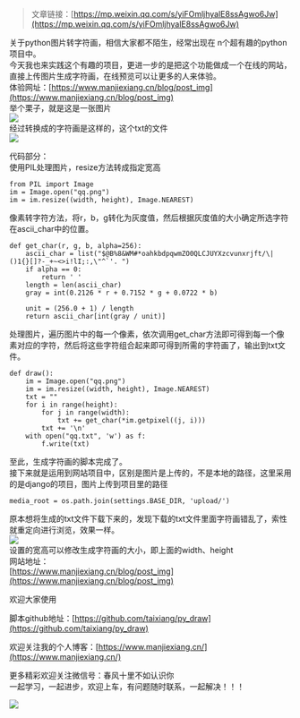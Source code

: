 >文章链接：[https://mp.weixin.qq.com/s/yiFOmljhyalE8ssAgwo6Jw](https://mp.weixin.qq.com/s/yiFOmljhyalE8ssAgwo6Jw)

关于python图片转字符画，相信大家都不陌生，经常出现在 n个超有趣的python项目中。  
今天我也来实践这个有趣的项目，更进一步的是把这个功能做成一个在线的网站，直接上传图片生成字符画，在线预览可以让更多的人来体验。      
体验网址：[https://www.manjiexiang.cn/blog/post_img](https://www.manjiexiang.cn/blog/post_img)  
举个栗子，就是这是一张图片   
![](https://user-gold-cdn.xitu.io/2018/10/8/166542172d8f837d?w=300&h=310&f=png&s=51556)   
经过转换成的字符画是这样的，这个txt的文件  
![](https://user-gold-cdn.xitu.io/2018/10/9/16656e9df316de5b?w=300&h=406&f=png&s=69307)
  
代码部分：  
使用PIL处理图片，resize方法转成指定宽高
```
from PIL import Image
im = Image.open("qq.png")
im = im.resize((width, height), Image.NEAREST)
```
像素转字符方法，将r，b，g转化为灰度值，然后根据灰度值的大小确定所选字符在ascii_char中的位置。
```
def get_char(r, g, b, alpha=256):
    ascii_char = list("$@B%8&WM#*oahkbdpqwmZO0QLCJUYXzcvunxrjft/\|()1{}[]?-_+~<>i!lI;:,\"^`'. ")
    if alpha == 0:
        return ' '
    length = len(ascii_char)
    gray = int(0.2126 * r + 0.7152 * g + 0.0722 * b)

    unit = (256.0 + 1) / length
    return ascii_char[int(gray / unit)]
```
处理图片，遍历图片中的每一个像素，依次调用get_char方法即可得到每一个像素对应的字符，然后将这些字符组合起来即可得到所需的字符画了，输出到txt文件。
```
def draw():
    im = Image.open("qq.png")
    im = im.resize((width, height), Image.NEAREST)
    txt = ""
    for i in range(height):
        for j in range(width):
            txt += get_char(*im.getpixel((j, i)))
        txt += '\n'
    with open("qq.txt", 'w') as f:
        f.write(txt)
```
至此，生成字符画的脚本完成了。   
接下来就是运用到网站项目中，区别是图片是上传的，不是本地的路径，这里采用的是django的项目，图片上传到项目里的路径
```
media_root = os.path.join(settings.BASE_DIR, 'upload/')
```
原本想将生成的txt文件下载下来的，发现下载的txt文件里面字符画错乱了，索性就重定向进行浏览，效果一样。  
![](https://user-gold-cdn.xitu.io/2018/10/10/1665be3301d71c26?w=440&h=196&f=png&s=8615)   
设置的宽高可以修改生成字符画的大小，即上面的width、height   
网站地址：  
[https://www.manjiexiang.cn/blog/post_img](https://www.manjiexiang.cn/blog/post_img)   

欢迎大家使用   

脚本github地址：[https://github.com/taixiang/py_draw](https://github.com/taixiang/py_draw)

欢迎关注我的个人博客：[https://www.manjiexiang.cn/](https://www.manjiexiang.cn/)  

更多精彩欢迎关注微信号：春风十里不如认识你  
一起学习，一起进步，欢迎上车，有问题随时联系，一起解决！！！

![](https://user-gold-cdn.xitu.io/2018/8/12/1652cd77eaebeb98?w=900&h=540&f=jpeg&s=64949)    
